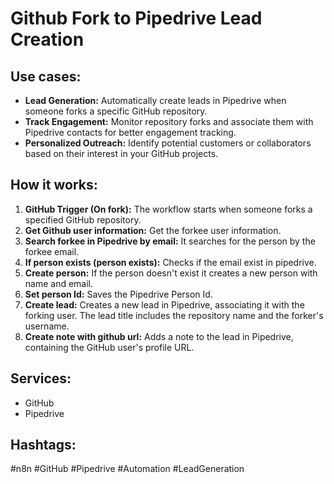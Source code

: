 # Github Fork to Pipedrive Lead Creation

## Use cases:

*   **Lead Generation:** Automatically create leads in Pipedrive when someone forks a specific GitHub repository.
*   **Track Engagement:** Monitor repository forks and associate them with Pipedrive contacts for better engagement tracking.
*   **Personalized Outreach:** Identify potential customers or collaborators based on their interest in your GitHub projects.

## How it works:

1.  **GitHub Trigger (On fork):** The workflow starts when someone forks a specified GitHub repository.
2.  **Get Github user information:** Get the forkee user information.
3.  **Search forkee in Pipedrive by email:** It searches for the person by the forkee email.
4.  **If person exists (person exists):** Checks if the email exist in pipedrive.
5.  **Create person:** If the person doesn't exist it creates a new person with name and email.
6.  **Set person Id:** Saves the Pipedrive Person Id.
7.  **Create lead:** Creates a new lead in Pipedrive, associating it with the forking user. The lead title includes the repository name and the forker's username.
8.  **Create note with github url:** Adds a note to the lead in Pipedrive, containing the GitHub user's profile URL.

## Services:

*   GitHub
*   Pipedrive

## Hashtags:

#n8n #GitHub #Pipedrive #Automation #LeadGeneration
